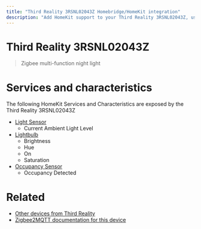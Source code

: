 ```yaml
---
title: "Third Reality 3RSNL02043Z Homebridge/HomeKit integration"
description: "Add HomeKit support to your Third Reality 3RSNL02043Z, using Homebridge, Zigbee2MQTT and homebridge-z2m."
---
```

<!---
This file has been GENERATED using src/docgen/docgen.ts
DO NOT EDIT THIS FILE MANUALLY!
-->
# Third Reality 3RSNL02043Z
> Zigbee multi-function night light


# Services and characteristics
The following HomeKit Services and Characteristics are exposed by
the Third Reality 3RSNL02043Z

* [Light Sensor](../../sensors.md)
  * Current Ambient Light Level
* [Lightbulb](../../light.md)
  * Brightness
  * Hue
  * On
  * Saturation
* [Occupancy Sensor](../../sensors.md)
  * Occupancy Detected


# Related
* [Other devices from Third Reality](../index.md#third_reality)
* [Zigbee2MQTT documentation for this device](https://www.zigbee2mqtt.io/devices/3RSNL02043Z.html)